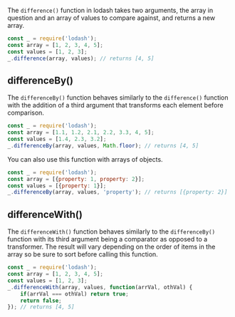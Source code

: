 The `difference()` function in lodash takes two arguments, the array in question and an array of values to compare against, and returns a new array.

```javascript
const _ = require('lodash');
const array = [1, 2, 3, 4, 5];
const values = [1, 2, 3];
_.difference(array, values); // returns [4, 5]
```

## differenceBy()

The `differenceBy()` function behaves similarly to the `difference()` function with the addition of a third argument that transforms each element before comparison.

```javascript
const _ = require('lodash');
const array = [1.1, 1.2, 2.1, 2.2, 3.3, 4, 5];
const values = [1.4, 2.3, 3.2];
_.differenceBy(array, values, Math.floor); // returns [4, 5]
```

You can also use this function with arrays of objects.

```javascript
const _ = require('lodash');
const array = [{property: 1, property: 2}];
const values = [{property: 1}];
_.differenceBy(array, values, 'property'); // returns [{property: 2}]
```

## differenceWith()

The `differenceWith()` function behaves similarly to the `differenceBy()` function with its third argument being a comparator as opposed to a transformer.
The result will vary depending on the order of items in the array so be sure to sort before calling this function.

```javascript
const _ = require('lodash');
const array = [1, 2, 3, 4, 5];
const values = [1, 2, 3];
_.differenceWith(array, values, function(arrVal, othVal) {
    if(arrVal === othVal) return true;
    return false;
}); // returns [4, 5]
```
